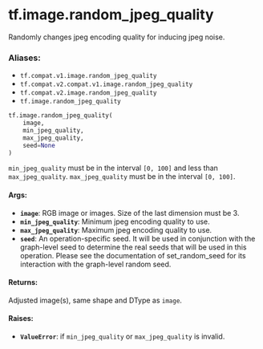 <div itemscope itemtype="http://developers.google.com/ReferenceObject">
<meta itemprop="name" content="tf.image.random_jpeg_quality" />
<meta itemprop="path" content="Stable" />
</div>

# tf.image.random_jpeg_quality

Randomly changes jpeg encoding quality for inducing jpeg noise.

### Aliases:

* `tf.compat.v1.image.random_jpeg_quality`
* `tf.compat.v2.compat.v1.image.random_jpeg_quality`
* `tf.compat.v2.image.random_jpeg_quality`
* `tf.image.random_jpeg_quality`

``` python
tf.image.random_jpeg_quality(
    image,
    min_jpeg_quality,
    max_jpeg_quality,
    seed=None
)
```

<!-- Placeholder for "Used in" -->

`min_jpeg_quality` must be in the interval `[0, 100]` and less than
`max_jpeg_quality`.
`max_jpeg_quality` must be in the interval `[0, 100]`.

#### Args:


* <b>`image`</b>: RGB image or images. Size of the last dimension must be 3.
* <b>`min_jpeg_quality`</b>: Minimum jpeg encoding quality to use.
* <b>`max_jpeg_quality`</b>: Maximum jpeg encoding quality to use.
* <b>`seed`</b>: An operation-specific seed. It will be used in conjunction with the
  graph-level seed to determine the real seeds that will be used in this
  operation. Please see the documentation of set_random_seed for its
  interaction with the graph-level random seed.


#### Returns:

Adjusted image(s), same shape and DType as `image`.



#### Raises:


* <b>`ValueError`</b>: if `min_jpeg_quality` or `max_jpeg_quality` is invalid.